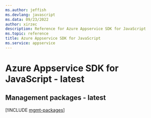 ```yaml
---
ms.author: jeffish
ms.devlang: javascript
ms.data: 09/23/2022
author: xirzec
description: Reference for Azure Appservice SDK for JavaScript
ms.topic: reference
title: Azure Appservice SDK for JavaScript
ms.service: appservice
---
```

# Azure Appservice SDK for JavaScript - latest

## Management packages - latest
[!INCLUDE [mgmt-packages](appservice-mgmt-index.md)]